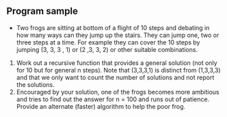 ## Program sample
- Two frogs are sitting at bottom of a flight of 10 steps and debating in how many ways can they jump up the stairs. They can jump one, two or three steps at a time. For example they can cover the 10 steps by jumping (3, 3, 3 , 1) or (2 ,3, 3, 2) or other suitable combinations.
1. Work out a recursive function that provides a general solution (not only for 10 but for general n steps). Note that (3,3,3,1) is distinct from (1,3,3,3) and that we only want to count the number of solutions and not report the solutions.
2. Encouraged by your solution, one of the frogs becomes more ambitious and tries to find out the answer for n = 100 and runs out of patience. Provide an alternate (faster) algorithm to help the poor frog.
